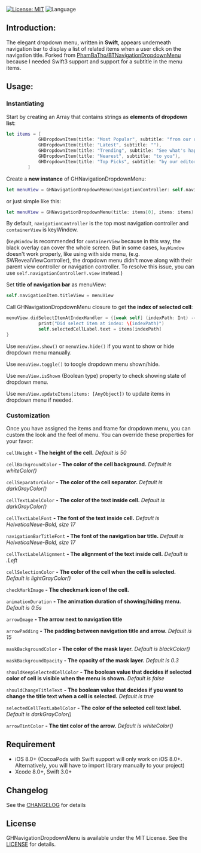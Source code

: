 [![License: MIT](https://img.shields.io/badge/license-MIT-blue.svg?style=flat)](https://github.com/gunnarhafdal/GHNavigationDropdownMenu/blob/master/LICENSE)
![Language](https://img.shields.io/badge/language-Swift-brightgreen.svg?style=flat)

## Introduction:
The elegant dropdown menu, written in **Swift**, appears underneath navigation bar to display a list of related items when a user click on the navigation title. Forked from [PhamBaTho/BTNavigationDropdownMenu](https://github.com/PhamBaTho/BTNavigationDropdownMenu) because I needed Swift3 support and support for a subtitle in the menu items.

## Usage:
### Instantiating
Start by creating an Array that contains strings as **elements of dropdown list**:
```swift
let items = [
            GHDropdownItem(title: "Most Popular", subtitle: "from our users"),
            GHDropdownItem(title: "Latest", subtitle: ""),
            GHDropdownItem(title: "Trending", subtitle: "See what's happening"),
            GHDropdownItem(title: "Nearest", subtitle: "to you"),
            GHDropdownItem(title: "Top Picks", subtitle: "by our editors"),
        ]
```
Create a **new instance** of GHNavigationDropdownMenu:
```swift
let menuView = GHNavigationDropdownMenu(navigationController: self.navigationController, containerView: self.navigationController!.view, title: "Dropdown Menu", items: items)
```
or just simple like this:
```swift
let menuView = GHNavigationDropdownMenu(title: items[0], items: items)
```
By default, `navigationController` is the top most navigation controller and `containerView` is keyWindow. 

(`keyWindow` is recommended for `containerView` because in this way, the black overlay can cover the whole screen. But in some cases, `keyWindow` doesn't work properly, like using with side menu, (e.g. SWRevealViewController), the dropdown menu didn't move along with their parent view controller or navigation controller. To resolve this issue, you can use `self.navigationController!.view` instead.)

Set **title of navigation bar** as menuView:
```swift
self.navigationItem.titleView = menuView
```
Call GHNavigationDropdownMenu closure to get **the index of selected cell**:
```swift
menuView.didSelectItemAtIndexHandler = {[weak self] (indexPath: Int) -> () in
            print("Did select item at index: \(indexPath)")
            self.selectedCellLabel.text = items[indexPath]
}
```
Use `menuView.show()` or `menuView.hide()` if you want to show or hide dropdown menu manually.

Use `menuView.toggle()` to toogle dropdown menu shown/hide.

Use `menuView.isShown` (Boolean type) property to check showing state of dropdown menu.

Use `menuView.updateItems(items: [AnyObject])` to update items in dropdown menu if needed.

### Customization
Once you have assigned the items and frame for dropdown menu, you can custom the look and the feel of menu. You can override these properties for your favor:

`cellHeight` **- The height of the cell.** *Default is 50*

`cellBackgroundColor` **- The color of the cell background.** *Default is whiteColor()*

`cellSeparatorColor` **- The color of the cell separator.** *Default is darkGrayColor()*

`cellTextLabelColor` **- The color of the text inside cell.** *Default is darkGrayColor()*

`cellTextLabelFont` **- The font of the text inside cell.** *Default is HelveticaNeue-Bold, size 17*

`navigationBarTitleFont` **- The font of the navigation bar title.** *Default is HelveticaNeue-Bold, size 17*

`cellTextLabelAlignment` **- The alignment of the text inside cell.** *Default is .Left*

`cellSelectionColor`  **- The color of the cell when the cell is selected.** *Default is lightGrayColor()*

`checkMarkImage`  **- The checkmark icon of the cell.**

`animationDuration`  **- The animation duration of showing/hiding menu.** *Default is 0.5s*

`arrowImage`  **- The arrow next to navigation title**

`arrowPadding`  **- The padding between navigation title and arrow.** *Default is 15*

`maskBackgroundColor`  **- The color of the mask layer.** *Default is blackColor()*

`maskBackgroundOpacity`  **- The opacity of the mask layer.** *Default is 0.3*

`shouldKeepSelectedCellColor` **- The boolean value that decides if selected color of cell is visible when the menu is shown.** *Default is false*

`shouldChangeTitleText` **- The boolean value that decides if you want to change the title text when a cell is selected.** *Default is true*

`selectedCellTextLabelColor`  **- The color of the selected cell text label.** *Default is darkGrayColor()*

`arrowTintColor`  **- The tint color of the arrow.** *Default is whiteColor()*

## Requirement
- iOS 8.0+ (CocoaPods with Swift support will only work on iOS 8.0+. Alternatively, you will have to import library manually to your project)
- Xcode 8.0+, Swift 3.0+

## Changelog
See the [CHANGELOG](https://github.com/gunnarhafdal/GHNavigationDropdownMenu/blob/master/CHANGELOG.md) for details

## License
GHNavigationDropdownMenu is available under the MIT License. See the [LICENSE](https://github.com/gunnarhafdal/GHNavigationDropdownMenu/blob/master/LICENSE) for details.

